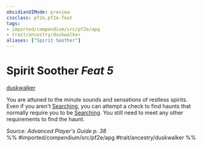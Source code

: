 ```yaml
---
obsidianUIMode: preview
cssclass: pf2e,pf2e-feat
tags:
- imported/compendium/src/pf2e/apg
- trait/ancestry/duskwalker
aliases: ["Spirit Soother"]
---
```

# Spirit Soother  *Feat 5*  
[duskwalker](duskwalker-apg.md)  


You are attuned to the minute sounds and sensations of restless spirits. Even if you aren't [Searching](search.md), you can attempt a check to find haunts that normally require you to be [Searching](search.md). You still need to meet any other requirements to find the haunt.

*Source: Advanced Player's Guide p. 38*  
%% #imported/compendium/src/pf2e/apg #trait/ancestry/duskwalker %%